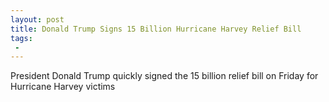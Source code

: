 ```yaml
---
layout: post
title: Donald Trump Signs 15 Billion Hurricane Harvey Relief Bill
tags:
 -
---
```

President Donald Trump quickly signed the 15 billion relief bill on Friday for Hurricane Harvey victims
